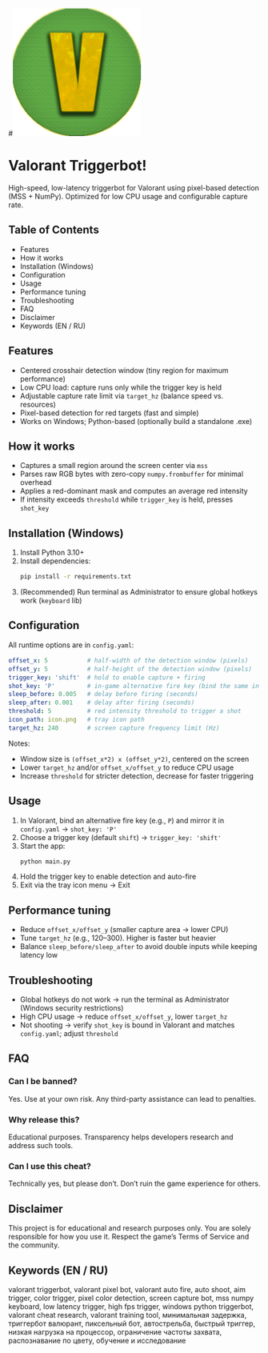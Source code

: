 #![logo](icon.png "Valorant Triggerbot icon")
# Valorant Triggerbot!
High-speed, low-latency triggerbot for Valorant using pixel-based detection (MSS + NumPy). Optimized for low CPU usage and configurable capture rate.

## Table of Contents
- Features
- How it works
- Installation (Windows)
- Configuration
- Usage
- Performance tuning
- Troubleshooting
- FAQ
- Disclaimer
- Keywords (EN / RU)

## Features
- Centered crosshair detection window (tiny region for maximum performance)
- Low CPU load: capture runs only while the trigger key is held
- Adjustable capture rate limit via `target_hz` (balance speed vs. resources)
- Pixel-based detection for red targets (fast and simple)
- Works on Windows; Python-based (optionally build a standalone .exe)

## How it works
- Captures a small region around the screen center via `mss`
- Parses raw RGB bytes with zero-copy `numpy.frombuffer` for minimal overhead
- Applies a red-dominant mask and computes an average red intensity
- If intensity exceeds `threshold` while `trigger_key` is held, presses `shot_key`

## Installation (Windows)
1. Install Python 3.10+
2. Install dependencies:
   ```bash
   pip install -r requirements.txt
   ```
3. (Recommended) Run terminal as Administrator to ensure global hotkeys work (`keyboard` lib)

## Configuration
All runtime options are in `config.yaml`:

```yaml
offset_x: 5           # half-width of the detection window (pixels)
offset_y: 5           # half-height of the detection window (pixels)
trigger_key: 'shift'  # hold to enable capture + firing
shot_key: 'P'         # in-game alternative fire key (bind the same in Valorant)
sleep_before: 0.005   # delay before firing (seconds)
sleep_after: 0.001    # delay after firing (seconds)
threshold: 5          # red intensity threshold to trigger a shot
icon_path: icon.png   # tray icon path
target_hz: 240        # screen capture frequency limit (Hz)
```

Notes:
- Window size is `(offset_x*2) x (offset_y*2)`, centered on the screen
- Lower `target_hz` and/or `offset_x/offset_y` to reduce CPU usage
- Increase `threshold` for stricter detection, decrease for faster triggering

## Usage
1. In Valorant, bind an alternative fire key (e.g., `P`) and mirror it in `config.yaml` → `shot_key: 'P'`
2. Choose a trigger key (default `shift`) → `trigger_key: 'shift'`
3. Start the app:
   ```bash
   python main.py
   ```
4. Hold the trigger key to enable detection and auto-fire
5. Exit via the tray icon menu → Exit

## Performance tuning
- Reduce `offset_x/offset_y` (smaller capture area → lower CPU)
- Tune `target_hz` (e.g., 120–300). Higher is faster but heavier
- Balance `sleep_before/sleep_after` to avoid double inputs while keeping latency low

## Troubleshooting
- Global hotkeys do not work → run the terminal as Administrator (Windows security restrictions)
- High CPU usage → reduce `offset_x/offset_y`, lower `target_hz`
- Not shooting → verify `shot_key` is bound in Valorant and matches `config.yaml`; adjust `threshold`

## FAQ
### Can I be banned?
Yes. Use at your own risk. Any third-party assistance can lead to penalties.

### Why release this?
Educational purposes. Transparency helps developers research and address such tools.

### Can I use this cheat?
Technically yes, but please don’t. Don’t ruin the game experience for others.

## Disclaimer
This project is for educational and research purposes only. You are solely responsible for how you use it. Respect the game’s Terms of Service and the community.

## Keywords (EN / RU)
valorant triggerbot, valorant pixel bot, valorant auto fire, auto shoot, aim trigger, color trigger, pixel color detection, screen capture bot, mss numpy keyboard, low latency trigger, high fps trigger, windows python triggerbot, valorant cheat research, valorant training tool, минимальная задержка, триггербот валюрант, пиксельный бот, автострельба, быстрый триггер, низкая нагрузка на процессор, ограничение частоты захвата, распознавание по цвету, обучение и исследование